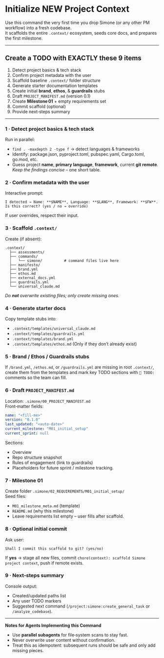 # Initialize **NEW** Project Context  
Use this command the very first time you drop Simone (or any other PM workflow) into a fresh codebase.  
It scaffolds the entire `.context/` ecosystem, seeds core docs, and prepares the first milestone.

---

## Create a TODO with **EXACTLY** these 9 items
1. Detect project basics & tech stack  
2. Confirm project metadata with the user  
3. Scaffold baseline `.context/` folder structure  
4. Generate starter documentation templates  
5. Create initial **brand**, **ethos**, & **guardrails** stubs  
6. Draft `PROJECT_MANIFEST.md` (version 0.1)  
7. Create **Milestone 01** + empty requirements set  
8. Commit scaffold (optional)  
9. Provide next‑steps summary  

---

### 1 · Detect project basics & tech stack
Run in parallel:  
- `find . -maxdepth 2 -type f` → detect languages & frameworks  
- Identify: package.json, pyproject.toml, pubspec.yaml, Cargo.toml, go.mod, etc.  
- Guess project **name**, **primary language**, **framework**, current **git remote**.  
*Keep the findings concise* – one short table.

### 2 · Confirm metadata with the user
Interactive prompt:  
```
I detected → Name: **$NAME**, Language: **$LANG**, Framework: **$FW**.  
Is this correct? (yes / no → override)
```
If user overrides, respect their input.

### 3 · Scaffold `.context/`

Create (if absent):
```
.context/
  ├── assessments/
  ├── commands/
  │   └── simone/          # command files live here
  ├── manifesto/
  ├── brand.yml
  ├── ethos.md
  ├── external_docs.yml
  ├── guardrails.yml
  └── universal_claude.md
```
_Do **not** overwrite existing files; only create missing ones._

### 4 · Generate starter docs
Copy template stubs into:
- `.context/templates/universal_claude.md`
- `.context/templates/guardrails.yml`
- `.context/templates/brand.yml`
- `.context/templates/ethos.md`
(Only if they don’t already exist)

### 5 · Brand / Ethos / Guardrails stubs
If `/brand.yml`, `/ethos.md`, or `/guardrails.yml` are missing in root `.context/`,  
create them from the templates and mark key TODO sections with `📝 TODO:` comments so the team can fill.

### 6 · Draft `PROJECT_MANIFEST.md`
Location: `.simone/00_PROJECT_MANIFEST.md`  
Front‑matter fields:
```yaml
name: "<fill‑me>"
version: "0.1.0"
last_updated: "<auto‑date>"
current_milestone: "M01_initial_setup"
current_sprint: null
```
Sections:
- Overview  
- Repo structure snapshot  
- Rules of engagement (link to guardrails)  
- Placeholders for future sprint / milestone tracking.

### 7 · Milestone 01
Create folder `.simone/02_REQUIREMENTS/M01_initial_setup/`  
Seed files:
- `M01_milestone_meta.md` (template)  
- `README.md` (why this milestone)  
- Leave requirements list empty – user fills after scaffold.

### 8 · Optional initial commit
Ask user:
```
Shall I commit this scaffold to git? (yes/no)
```
If **yes** → stage all new files, commit `chore(context): scaffold Simone project context`, push if remote exists.

### 9 · Next‑steps summary
Console output:
- Created/updated paths list  
- Any user TODO markers  
- Suggested next command (`/project:simone:create_general_task` or `/analyze_codebase`).

---

**Notes for Agents Implementing this Command**
- Use **parallel subagents** for file‑system scans to stay fast.  
- Never overwrite user content without confirmation.  
- Treat this as idempotent: subsequent runs should be safe and only add missing pieces.  